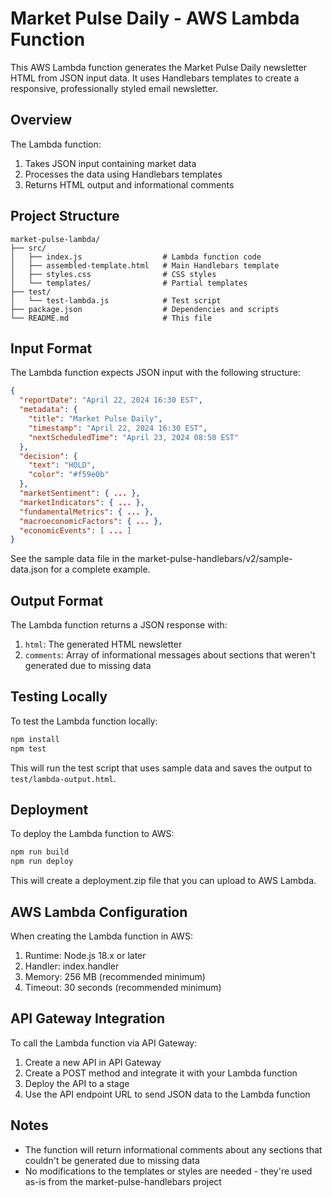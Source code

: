 # Market Pulse Daily - AWS Lambda Function

This AWS Lambda function generates the Market Pulse Daily newsletter HTML from JSON input data. It uses Handlebars templates to create a responsive, professionally styled email newsletter.

## Overview

The Lambda function:
1. Takes JSON input containing market data
2. Processes the data using Handlebars templates
3. Returns HTML output and informational comments

## Project Structure

```
market-pulse-lambda/
├── src/
│   ├── index.js                  # Lambda function code
│   ├── assembled-template.html   # Main Handlebars template
│   ├── styles.css                # CSS styles
│   └── templates/                # Partial templates
├── test/
│   └── test-lambda.js            # Test script
├── package.json                  # Dependencies and scripts
└── README.md                     # This file
```

## Input Format

The Lambda function expects JSON input with the following structure:

```json
{
  "reportDate": "April 22, 2024 16:30 EST",
  "metadata": {
    "title": "Market Pulse Daily",
    "timestamp": "April 22, 2024 16:30 EST",
    "nextScheduledTime": "April 23, 2024 08:50 EST"
  },
  "decision": {
    "text": "HOLD",
    "color": "#f59e0b"
  },
  "marketSentiment": { ... },
  "marketIndicators": { ... },
  "fundamentalMetrics": { ... },
  "macroeconomicFactors": { ... },
  "economicEvents": [ ... ]
}
```

See the sample data file in the market-pulse-handlebars/v2/sample-data.json for a complete example.

## Output Format

The Lambda function returns a JSON response with:

1. `html`: The generated HTML newsletter
2. `comments`: Array of informational messages about sections that weren't generated due to missing data

## Testing Locally

To test the Lambda function locally:

```bash
npm install
npm test
```

This will run the test script that uses sample data and saves the output to `test/lambda-output.html`.

## Deployment

To deploy the Lambda function to AWS:

```bash
npm run build
npm run deploy
```

This will create a deployment.zip file that you can upload to AWS Lambda.

## AWS Lambda Configuration

When creating the Lambda function in AWS:

1. Runtime: Node.js 18.x or later
2. Handler: index.handler
3. Memory: 256 MB (recommended minimum)
4. Timeout: 30 seconds (recommended minimum)

## API Gateway Integration

To call the Lambda function via API Gateway:

1. Create a new API in API Gateway
2. Create a POST method and integrate it with your Lambda function
3. Deploy the API to a stage
4. Use the API endpoint URL to send JSON data to the Lambda function

## Notes

- The function will return informational comments about any sections that couldn't be generated due to missing data
- No modifications to the templates or styles are needed - they're used as-is from the market-pulse-handlebars project
